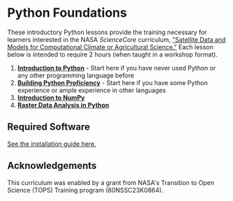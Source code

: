 Python Foundations
==================

These introductory Python lessons provide the training necessary for learners interested in the NASA *ScienceCore* curriculum, ["Satellite Data and Models for Computational Climate or Agricultural Science."](https://openclimatescience.github.io/) Each lesson below is intended to require 2 hours (when taught in a workshop format).

1. [**Introduction to Python**](https://github.com/OpenClimateScience/Python-Foundations/blob/master/01_Introduction.ipynb) - Start here if you have never used Python or any other programming language before
2. [**Building Python Proficiency**](https://github.com/OpenClimateScience/Python-Foundations/blob/master/02_Building_Python_Proficiency.ipynb) - Start here if you have some Python experience or ample experience in other languages
3. [**Introduction to NumPy**](https://github.com/OpenClimateScience/Python-Foundations/blob/master/03_Introduction_to_NumPy.ipynb)
4. [**Raster Data Analysis in Python**](https://github.com/OpenClimateScience/Python-Foundations/blob/master/04_Raster_Data_in_Python.ipynb)


Required Software
-----------------

[See the installation guide here.](https://github.com/OpenClimateScience/M1-Open-Climate-Data/blob/master/HOW_TO_INSTALL.md)


Acknowledgements
----------------

This curriculum was enabled by a grant from NASA's Transition to Open Science (TOPS) Training program (80NSSC23K0864).
